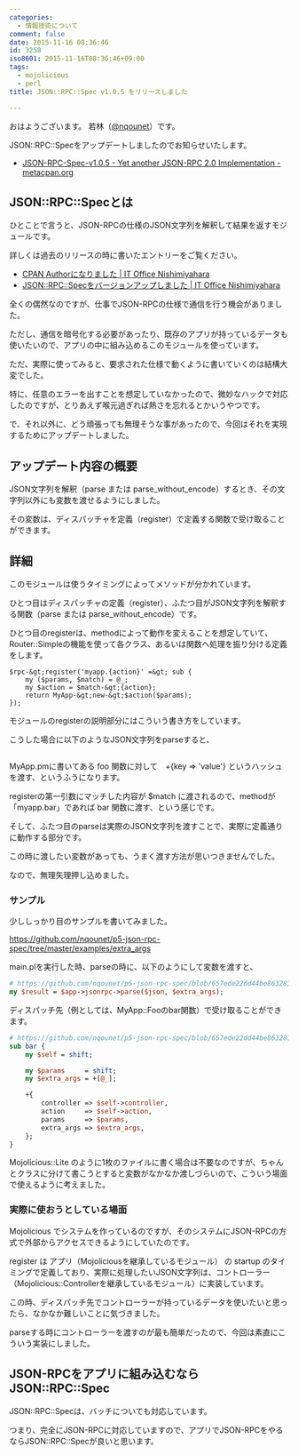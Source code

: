 ```yaml
---
categories:
  - 情報技術について
comment: false
date: 2015-11-16 08:36:46
id: 3258
iso8601: 2015-11-16T08:36:46+09:00
tags:
  - mojolicious
  - perl
title: JSON::RPC::Spec v1.0.5 をリリースしました

---
```


<p>おはようございます。
若林（<a href="https://twitter.com/nqounet">@nqounet</a>）です。</p>

<p>JSON::RPC::Specをアップデートしましたのでお知らせいたします。</p>

<ul>
<li><a href="https://metacpan.org/release/NQOUNET/JSON-RPC-Spec-v1.0.5">JSON-RPC-Spec-v1.0.5 - Yet another JSON-RPC 2.0 Implementation - metacpan.org</a></li>
</ul>



<h2>JSON::RPC::Specとは</h2>

<p>ひとことで言うと、JSON-RPCの仕様のJSON文字列を解釈して結果を返すモジュールです。</p>

<p>詳しくは過去のリリースの時に書いたエントリーをご覧ください。</p>

<ul>
<li><a href="http://www.nqou.net/2014/08/14/122638">CPAN Authorになりました | IT Office Nishimiyahara</a></li>
<li><a href="http://www.nqou.net/2014/08/14/221829">JSON::RPC::Specをバージョンアップしました | IT Office Nishimiyahara</a></li>
</ul>

<p>全くの偶然なのですが、仕事でJSON-RPCの仕様で通信を行う機会がありました。</p>

<p>ただし、通信を暗号化する必要があったり、既存のアプリが持っているデータも使いたいので、アプリの中に組み込めるこのモジュールを使っています。</p>

<p>ただ、実際に使ってみると、要求された仕様で動くように書いていくのは結構大変でした。</p>

<p>特に、任意のエラーを出すことを想定していなかったので、微妙なハックで対応したのですが、とりあえず喉元過ぎれば熱さを忘れるとかいうやつです。</p>

<p>で、それ以外に、どう頑張っても無理そうな事があったので、今回はそれを実現するためにアップデートしました。</p>

<h2>アップデート内容の概要</h2>

<p>JSON文字列を解釈（parse または parse_without_encode）するとき、その文字列以外にも変数を渡せるようにしました。</p>

<p>その変数は、ディスパッチャを定義（register）で定義する関数で受け取ることができます。</p>

<h2>詳細</h2>

<p>このモジュールは使うタイミングによってメソッドが分かれています。</p>

<p>ひとつ目はディスパッチャの定義（register）、ふたつ目がJSON文字列を解釈する関数（parse または parse_without_encode）です。</p>

<p>ひとつ目のregisterは、methodによって動作を変えることを想定していて、Router::Simpleの機能を使って各クラス、あるいは関数へ処理を振り分ける定義をします。</p>

```# method matching via Router::Simple
$rpc-&gt;register('myapp.{action}' =&gt; sub {
    my ($params, $match) = @_;
    my $action = $match-&gt;{action};
    return MyApp-&gt;new-&gt;$action($params);
});
```

<p>モジュールのregisterの説明部分にはこういう書き方をしています。</p>

<p>こうした場合に以下のようなJSON文字列をparseすると、</p>

```{"jsonrpc":"2.0","method":"myapp.foo","params":{"key":"value"},"id":"1"}
```

<p>MyApp.pmに書いてある foo 関数に対して　+{key => 'value'} というハッシュを渡す、というふうになります。</p>

<p>registerの第一引数にマッチした内容が $match に渡されるので、methodが「myapp.bar」であれば bar 関数に渡す、という感じです。</p>

<p>そして、ふたつ目のparseは実際のJSON文字列を渡すことで、実際に定義通りに動作する部分です。</p>

<p>この時に渡したい変数があっても、うまく渡す方法が思いつきませんでした。</p>

<p>なので、無理矢理押し込めました。</p>

<h3>サンプル</h3>

<p>少ししっかり目のサンプルを書いてみました。</p>

<p><a href="https://github.com/nqounet/p5-json-rpc-spec/tree/master/examples/extra_args">https://github.com/nqounet/p5-json-rpc-spec/tree/master/examples/extra_args</a></p>

<p>main.plを実行した時、parseの時に、以下のようにして変数を渡すと、</p>

```perl
# https://github.com/nqounet/p5-json-rpc-spec/blob/657ede22dd44be863281e8775602ce7c1e8d20c2/examples/extra_args/main.pl#L25
my $result = $app->jsonrpc->parse($json, $extra_args);
```


<p>ディスパッチ先（例としては、MyApp::Fooのbar関数）で受け取ることができます。</p>

```perl
# https://github.com/nqounet/p5-json-rpc-spec/blob/657ede22dd44be863281e8775602ce7c1e8d20c2/examples/extra_args/lib/MyApp/Foo.pm#L10-L22
sub bar {
    my $self = shift;

    my $params     = shift;
    my $extra_args = +[@_];

    +{
        controller => $self->controller,
        action     => $self->action,
        params     => $params,
        extra_args => $extra_args,
    };
}
```


<p>Mojolicious::Lite のように1枚のファイルに書く場合は不要なのですが、ちゃんとクラスに分けて書こうとすると変数がなかなか渡しづらいので、こういう場面で使えるように考えました。</p>

<h3>実際に使おうとしている場面</h3>

<p>Mojolicious でシステムを作っているのですが、そのシステムにJSON-RPCの方式で外部からアクセスできるようにしていたのです。</p>

<p>register は アプリ（Mojoliciousを継承しているモジュール） の startup のタイミングで定義しており、実際に処理したいJSON文字列は、コントローラー（Mojolicious::Controllerを継承しているモジュール）に実装しています。</p>

<p>この時、ディスパッチ先でコントローラーが持っているデータを使いたいと思ったら、なかなか難しいことに気づきました。</p>

<p>parseする時にコントローラーを渡すのが最も簡単だったので、今回は素直にこういう実装にしました。</p>

<h2>JSON-RPCをアプリに組み込むならJSON::RPC::Spec</h2>

<p>JSON::RPC::Specは、バッチについても対応しています。</p>

<p>つまり、完全にJSON-RPCに対応していますので、アプリでJSON-RPCをやるならJSON::RPC::Specが良いと思います。</p>
    	